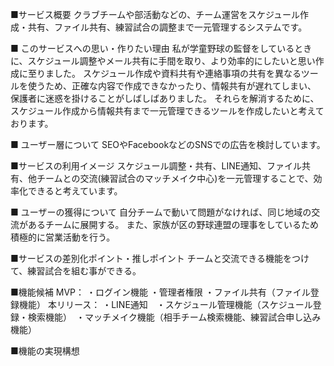 ■サービス概要 クラブチームや部活動などの、チーム運営をスケジュール作成・共有、ファイル共有、練習試合の調整まで一元管理するシステムです。

■ このサービスへの思い・作りたい理由 私が学童野球の監督をしているときに、スケジュール調整やメール共有に手間を取り、より効率的にしたいと思い作成に至りました。 スケジュール作成や資料共有や連絡事項の共有を異なるツールを使うため、正確な内容で作成できなかったり、情報共有が遅れてしまい、 保護者に迷惑を掛けることがしばしばありました。 それらを解消するために、スケジュール作成から情報共有まで一元管理できるツールを作成したいと考えております。

■ ユーザー層について SEOやFacebookなどのSNSでの広告を検討しています。

■サービスの利用イメージ スケジュール調整・共有、LINE通知、ファイル共有、他チームとの交流(練習試合のマッチメイク中心)を一元管理することで、効率化できると考えています。

■ ユーザーの獲得について 自分チームで動いて問題がなければ、同じ地域の交流があるチームに展開する。 また、家族が区の野球連盟の理事をしているため積極的に営業活動を行う。

■サービスの差別化ポイント・推しポイント チームと交流できる機能をつけて、練習試合を組む事ができる。

■機能候補 MVP： ・ログイン機能 ・管理者権限 ・ファイル共有（ファイル登録機能） 本リリース： ・LINE通知　・スケジュール管理機能（スケジュール登録・検索機能）　・マッチメイク機能（相手チーム検索機能、練習試合申し込み機能）

■機能の実現構想
